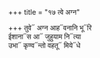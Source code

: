 +++
title = "१७ त्वे अग्न"

+++
तुवे᳓ अग्न आह᳓वनानि भू᳓रि  
ईशाना᳓स आ᳓ जुहुयाम नि᳓त्या  
उभा᳓ कृण्व᳓न्तो वहतू᳓ मिये᳓धे